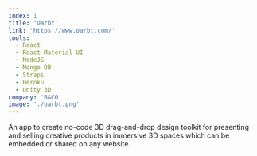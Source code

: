 ```yaml
---
index: 1
title: 'Oarbt'
link: 'https://www.oarbt.com/'
tools:
  - React
  - React Material UI
  - NodeJS
  - Mongo DB
  - Strapi
  - Heroku
  - Unity 3D
company: 'R&CO'
image: './oarbt.png'
---
```


An app to create no-code 3D drag-and-drop design toolkit for presenting and
selling creative products in immersive 3D spaces which can be embedded or shared
on any website.
